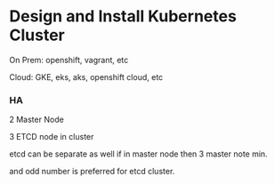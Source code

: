 # Design and Install Kubernetes Cluster

On Prem: openshift, vagrant, etc

Cloud: GKE, eks, aks, openshift cloud, etc

### HA 

2 Master Node 

3 ETCD node in cluster

etcd can be separate as well if in master node then 3 master note min. 

and odd number is preferred for etcd cluster.


